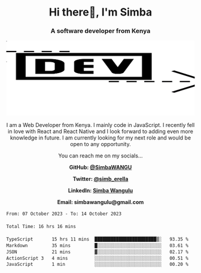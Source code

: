 
<h1 align="center"> Hi there👋, I'm Simba</h1>
<h3 align="center">A software developer from Kenya</h3>

<img src="/arrow-svgrepo-com.svg" margin="auto" width="100%" height="200px">


<p align="center">I am a Web Developer from Kenya. I mainly code in JavaScript. I recently fell in love with React and React Native and I look forward to adding even more knowledge in future. I am currently looking for my next role and would be open to any opportunity.</p>

<p align="center">You can reach me on my socials... </p>

<div align="center">

__<p>  GitHub: [@SimbaWANGU](https://github.com/SimbaWANGU)__  </p>
__<p> Twitter: [@simb_erella](https://twitter.com/simb_erella)__ </p>
__<p> LinkedIn: [Simba Wangulu](https://www.linkedin.com/in/simba-wangulu/)__ </p>
__<p> Email: simbawangulu@gmail.com__ </p>

</div>

<!--START_SECTION:waka-->

```txt
From: 07 October 2023 - To: 14 October 2023

Total Time: 16 hrs 16 mins

TypeScript       15 hrs 11 mins  ███████████████████████▒░   93.35 %
Markdown         35 mins         █░░░░░░░░░░░░░░░░░░░░░░░░   03.61 %
JSON             21 mins         ▓░░░░░░░░░░░░░░░░░░░░░░░░   02.17 %
ActionScript 3   4 mins          ░░░░░░░░░░░░░░░░░░░░░░░░░   00.51 %
JavaScript       1 min           ░░░░░░░░░░░░░░░░░░░░░░░░░   00.20 %
```

<!--END_SECTION:waka-->
